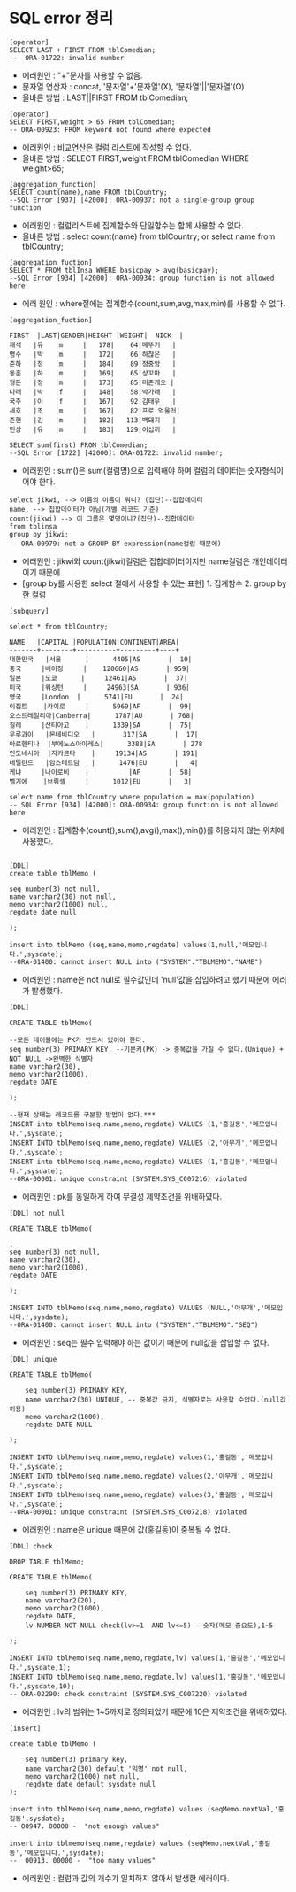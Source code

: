 # SQL error 정리
```
[operator]
SELECT LAST + FIRST FROM tblComedian; 
--  ORA-01722: invalid number
```
- 에러원인 : "+"문자를 사용할 수 없음. 
- 문자열 연산자 : concat, '문자열'+'문자열'(X), '문자열'||'문자열'(O)
- 올바른 방법 : LAST||FIRST FROM tblComedian;  

```
[operator]
SELECT FIRST,weight > 65 FROM tblComedian;
-- ORA-00923: FROM keyword not found where expected
```
- 에러원인 : 비교연산은 컬럼 리스트에 작성할 수 없다.
- 올바른 방법 : SELECT FIRST,weight FROM tblComedian WHERE weight>65;

```
[aggregation_function]
SELECT count(name),name FROM tblCountry;
--SQL Error [937] [42000]: ORA-00937: not a single-group group function
```
- 에러원인 : 컬럼리스트에 집계함수와 단일함수는 함께 사용할 수 없다.
- 올바른 방법 : select count(name) from tblCountry; or select name from tblCountry;

```
[aggregation_fuction]
SELECT * FROM tblInsa WHERE basicpay > avg(basicpay);
--SQL Error [934] [42000]: ORA-00934: group function is not allowed here
```
- 에러 원인 : where절에는 집계함수(count,sum,avg,max,min)를 사용할 수 없다.

```
[aggregation_fuction]

FIRST  |LAST|GENDER|HEIGHT |WEIGHT|  NICK  |
재석   |유   |m     |   178|    64|메뚜기   |
명수   |박   |m     |   172|    66|하찮은   |
준하   |정   |m     |   184|    89|정중앙   |
동훈   |하   |m     |   169|    65|상꼬마   |
형돈   |정   |m     |   173|    85|미존개오 |
나래   |박   |f     |   148|    58|박가래   |
국주   |이   |f     |   167|    92|김태우   |
세호   |조   |m     |   167|    82|프로 억울러|
준현   |김   |m     |   182|   113|백돼지   |
민상   |유   |m     |   183|   129|이십끼   |

SELECT sum(first) FROM tblComedian;
--SQL Error [1722] [42000]: ORA-01722: invalid number;
```
- 에러원인 : sum()은 sum(컬럼명)으로 입력해야 하며 컬럼의 데이터는 숫자형식이어야 한다. 

```
select jikwi, --> 이름의 이름이 뭐니? (집단)--집합데이터
name, --> 집합데이터가 아님(개별 레코드 기준)
count(jikwi) --> 이 그룹은 몇명이니?(집단)--집합데이터
from tblinsa
group by jikwi;
-- ORA-00979: not a GROUP BY expression(name컬럼 때문에)
```
- 에러원인 : jikwi와 count(jikwi)컬럼은 집합데이터이지만 name컬럼은 개인데이터이기 때문에
- [group by를 사용한 select 절에서 사용할 수 있는  표현]  1. 집계함수 2. group by한 컬럼

```
[subquery]

select * from tblCountry;

NAME   |CAPITAL |POPULATION|CONTINENT|AREA|
-------+--------+----------+---------+----+
대한민국   |서울      |      4405|AS       |  10|
중국     |베이징     |    120660|AS       | 959|
일본     |도쿄      |     12461|AS       |  37|
미국     |워싱턴     |     24963|SA       | 936|
영국     |London  |      5741|EU       |  24|
이집트    |카이로     |      5969|AF       |  99|
오스트레일리아|Canberra|      1787|AU       | 768|
칠레     |산티아고    |      1339|SA       |  75|
우루과이   |몬테비디오   |       317|SA       |  17|
아르헨티나  |부에노스아이레스|      3388|SA       | 278
인도네시아  |자카르타    |     19134|AS       | 191|
네덜란드   |암스테르담   |      1476|EU       |   4|
케냐     |나이로비    |          |AF       |  58|
벨기에    |브뤼셀     |      1012|EU       |   3|

select name from tblCountry where population = max(population)
-- SQL Error [934] [42000]: ORA-00934: group function is not allowed here
```
- 에러원인 : 집계함수(count(),sum(),avg(),max(),min())를 허용되지 않는 위치에 사용했다.
```

[DDL]
create table tblMemo (

seq number(3) not null,
name varchar2(30) not null,
memo varchar2(1000) null,
regdate date null

);

insert into tblMemo (seq,name,memo,regdate) values(1,null,'메모입니다.',sysdate);
--ORA-01400: cannot insert NULL into ("SYSTEM"."TBLMEMO"."NAME")
```
- 에러원인 : name은 not null로 필수값인데 'null'값을 삽입하려고 했기 때문에 에러가 발생했다.
              
```
[DDL]

CREATE TABLE tblMemo(

--모든 테이블에는 PK가 반드시 있어야 한다. 
seq number(3) PRIMARY KEY, --기본키(PK) -> 중복값을 가질 수 없다.(Unique) + NOT NULL ->완벽한 식별자
name varchar2(30),
memo varchar2(1000),
regdate DATE 

);

--현재 상태는 레코드를 구분할 방법이 없다.***
INSERT into tblMemo(seq,name,memo,regdate) VALUES (1,'홍길동','메모입니다.',sysdate);
INSERT INTO tblMemo(seq,name,memo,regdate) VALUES (2,'아무개','메모입니다.',sysdate);
INSERT into tblMemo(seq,name,memo,regdate) VALUES (1,'홍길동','메모입니다.',sysdate);
--ORA-00001: unique constraint (SYSTEM.SYS_C007216) violated
```
- 에러원인 : pk를 동일하게 하여 무결성 제약조건을 위배하였다.

```
[DDL] not null

CREATE TABLE tblMemo(

. 
seq number(3) not null,
name varchar2(30),
memo varchar2(1000),
regdate DATE 

);

INSERT INTO tblMemo(seq,name,memo,regdate) VALUES (NULL,'아무개','메모입니다.',sysdate);
--ORA-01400: cannot insert NULL into ("SYSTEM"."TBLMEMO"."SEQ")
```
- 에러원인 : seq는 필수 입력해야 하는 값이기 때문에 null값을 삽입할 수 없다.

```
[DDL] unique

CREATE TABLE tblMemo(

	seq number(3) PRIMARY KEY,
	name varchar2(30) UNIQUE, -- 중복값 금지, 식별자로는 사용할 수없다.(null값 허용)
	memo varchar2(1000),
	regdate DATE NULL
	
);

INSERT INTO tblMemo(seq,name,memo,regdate) values(1,'홍길동','메모입니다.',sysdate);
INSERT INTO tblMemo(seq,name,memo,regdate) values(2,'아무개','메모입니다.',sysdate);
INSERT INTO tblMemo(seq,name,memo,regdate) values(3,'홍길동','메모입니다.',sysdate);
--ORA-00001: unique constraint (SYSTEM.SYS_C007218) violated
```
- 에러원인 : name은 unique 때문에 값(홍길동)이 중복될 수 없다.

```
[DDL] check

DROP TABLE tblMemo;

CREATE TABLE tblMemo(

	seq number(3) PRIMARY KEY,
	name varchar2(20),
	memo varchar2(1000),
	regdate DATE,
	lv NUMBER NOT NULL check(lv>=1  AND lv<=5) --숫자(메모 중요도),1~5

);

INSERT INTO tblMemo(seq,name,memo,regdate,lv) values(1,'홍길동','메모입니다.',sysdate,1);
INSERT INTO tblMemo(seq,name,memo,regdate,lv) values(1,'홍길동','메모입니다.',sysdate,10);
-- ORA-02290: check constraint (SYSTEM.SYS_C007220) violated
```
- 에러원인 : lv의 범위는 1~5까지로 정의되었기 때문에 10은 제약조건을 위배하였다.

```
[insert]

create table tblMemo (
	
	seq number(3) primary key,
	name varchar2(30) default '익명' not null,
	memo varchar2(1000) not null,
	regdate date default sysdate null
);

insert into tblMemo(seq,name,memo,regdate) values (seqMemo.nextVal,'홍길동',sysdate);
-- 00947. 00000 -  "not enough values"

insert into tblmemo(seq,name,regdate) values (seqMemo.nextVal,'홍길동','메모입니다.',sysdate);
--  00913. 00000 -  "too many values"
```
- 에러원인 : 컬럼과 값의 개수가 일치하지 않아서 발생한 에러이다.



